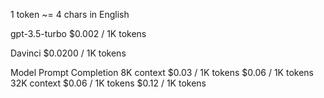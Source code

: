 1 token ~= 4 chars in English

gpt-3.5-turbo	$0.002 / 1K tokens

Davinci   $0.0200 / 1K tokens

Model	Prompt	Completion
8K context	$0.03 / 1K tokens	$0.06 / 1K tokens
32K context	$0.06 / 1K tokens	$0.12 / 1K tokens